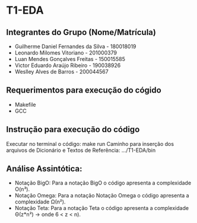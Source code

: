 # T1-EDA

## Integrantes do Grupo (Nome/Matrícula)

- Guilherme Daniel Fernandes da Silva - 180018019
- Leonardo Milomes Vitoriano - 201000379
- Luan Mendes Gonçalves Freitas - 150015585
- Victor Eduardo Araújo Ribeiro - 190038926
- Weslley Alves de Barros - 200044567

## Requerimentos para execução do cógido
- Makefile
- GCC

## Instrução para execução do código
Executar no terminal o código: make run
Caminho para inserção dos arquivos de Dicionário e Textos de Referência: .../T1-EDA/bin 

## Análise Assintótica:
- Notação BigO: Para a notação BigO o código apresenta a complexidade O(n³).          
- Notação Omega: Para a notação Notação Omega o código apresenta a complexidade Ω(n²).
- Notação Teta: Para a notação Teta o código apresenta a complexidade Θ(z*n²) -> onde 6 < z < n).
